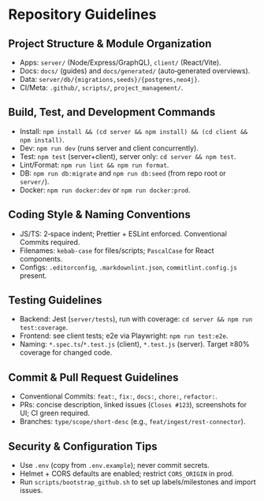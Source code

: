 # Repository Guidelines

## Project Structure & Module Organization

- Apps: `server/` (Node/Express/GraphQL), `client/` (React/Vite).
- Docs: `docs/` (guides) and `docs/generated/` (auto‑generated overviews).
- Data: `server/db/{migrations,seeds}/{postgres,neo4j}`.
- CI/Meta: `.github/`, `scripts/`, `project_management/`.

## Build, Test, and Development Commands

- Install: `npm install && (cd server && npm install) && (cd client && npm install)`.
- Dev: `npm run dev` (runs server and client concurrently).
- Test: `npm test` (server+client), server only: `cd server && npm test`.
- Lint/Format: `npm run lint && npm run format`.
- DB: `npm run db:migrate` and `npm run db:seed` (from repo root or `server/`).
- Docker: `npm run docker:dev` or `npm run docker:prod`.

## Coding Style & Naming Conventions

- JS/TS: 2‑space indent; Prettier + ESLint enforced. Conventional Commits required.
- Filenames: `kebab-case` for files/scripts; `PascalCase` for React components.
- Configs: `.editorconfig`, `.markdownlint.json`, `commitlint.config.js` present.

## Testing Guidelines

- Backend: Jest (`server/tests`), run with coverage: `cd server && npm run test:coverage`.
- Frontend: see client tests; e2e via Playwright: `npm run test:e2e`.
- Naming: `*.spec.ts`/`*.test.js` (client), `*.test.js` (server). Target ≥80% coverage for changed code.

## Commit & Pull Request Guidelines

- Conventional Commits: `feat:`, `fix:`, `docs:`, `chore:`, `refactor:`.
- PRs: concise description, linked issues (`Closes #123`), screenshots for UI; CI green required.
- Branches: `type/scope/short-desc` (e.g., `feat/ingest/rest-connector`).

## Security & Configuration Tips

- Use `.env` (copy from `.env.example`); never commit secrets.
- Helmet + CORS defaults are enabled; restrict `CORS_ORIGIN` in prod.
- Run `scripts/bootstrap_github.sh` to set up labels/milestones and import issues.
